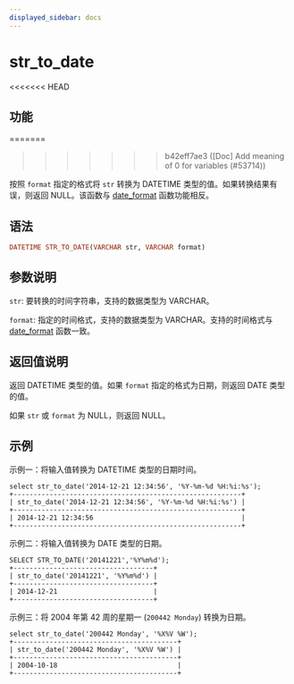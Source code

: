 ```yaml
---
displayed_sidebar: docs
---
```


# str_to_date

<<<<<<< HEAD
## 功能
=======

>>>>>>> b42eff7ae3 ([Doc] Add meaning of 0 for variables (#53714))

按照 `format` 指定的格式将 `str` 转换为 DATETIME 类型的值。如果转换结果有误，则返回 NULL。该函数与 [date_format](./date_format.md) 函数功能相反。

## 语法

```Haskell
DATETIME STR_TO_DATE(VARCHAR str, VARCHAR format)
```

## 参数说明

`str`: 要转换的时间字符串，支持的数据类型为 VARCHAR。

`format`: 指定的时间格式，支持的数据类型为 VARCHAR。支持的时间格式与 [date_format](./date_format.md) 函数一致。

## 返回值说明

返回 DATETIME 类型的值。如果 `format` 指定的格式为日期，则返回 DATE 类型的值。

如果 `str` 或 `format` 为 NULL，则返回 NULL。

## 示例

示例一：将输入值转换为 DATETIME 类型的日期时间。

```Plain
select str_to_date('2014-12-21 12:34:56', '%Y-%m-%d %H:%i:%s');
+---------------------------------------------------------+
| str_to_date('2014-12-21 12:34:56', '%Y-%m-%d %H:%i:%s') |
+---------------------------------------------------------+
| 2014-12-21 12:34:56                                     |
+---------------------------------------------------------+
```

示例二：将输入值转换为 DATE 类型的日期。

```Plain
SELECT STR_TO_DATE('20141221','%Y%m%d');
+-----------------------------------+
| str_to_date('20141221', '%Y%m%d') |
+-----------------------------------+
| 2014-12-21                        |
+-----------------------------------+
```

示例三：将 2004 年第 42 周的星期一 (`200442 Monday`) 转换为日期。

```Plain
select str_to_date('200442 Monday', '%X%V %W');
+-----------------------------------------+
| str_to_date('200442 Monday', '%X%V %W') |
+-----------------------------------------+
| 2004-10-18                              |
+-----------------------------------------+
```
